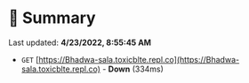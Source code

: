 # 📖 Summary
Last updated: **4/23/2022, 8:55:45 AM**

- `GET` [https://Bhadwa-sala.toxicblte.repl.co](https://Bhadwa-sala.toxicblte.repl.co) - **Down** (334ms)
